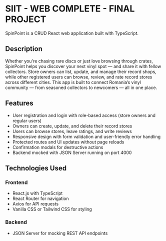 # SIIT - WEB COMPLETE - FINAL PROJECT

SpinPoint is a CRUD React web application built with TypeScript.

## Description

Whether you're chasing rare discs or just love browsing through crates, SpinPoint helps you discover your next vinyl spot — and share it with fellow collectors. Store owners can list, update, and manage their record shops, while other registered users can browse, review, and rate record stores across different cities. This app is built to connect Romania’s vinyl community — from seasoned collectors to newcomers — all in one place.

## Features

- User registration and login with role-based access (store owners and regular users)
- Owners can create, update, and delete their record stores
- Users can browse stores, leave ratings, and write reviews
- Responsive design with form validation and user-friendly error handling
- Protected routes and UI updates without page reloads
- Confirmation modals for destructive actions
- Backend mocked with JSON Server running on port 4000

## Technologies Used

### Frontend

- React.js with TypeScript
- React Router for navigation
- Axios for API requests
- Vanilla CSS or Tailwind CSS for styling

### Backend

- JSON Server for mocking REST API endpoints
